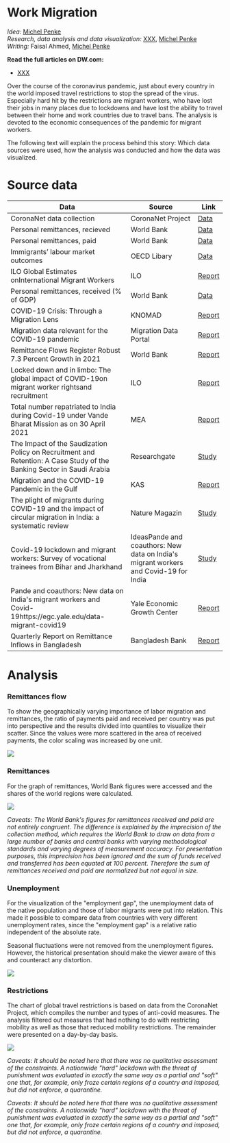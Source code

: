# Work Migration

_Idea:_  [Michel Penke](https://michelpenke.de)\
_Research, data analysis and data visualization:_  [XXX](XXX), [Michel Penke](https://michelpenke.de)\
_Writing:_  Faisal Ahmed, [Michel Penke](https://michelpenke.de)

**Read the full articles on DW.com:**
- [XXX](https://www.dw.com/en/xxx)

Over the course of the coronavirus pandemic, just about every country in the world imposed travel restrictions to stop the spread of the virus. Especially hard hit by the restrictions are migrant workers, who have lost their jobs in many places due to lockdowns and have lost the ability to travel between their home and work countries due to travel bans. The analysis is devoted to the economic consequences of the pandemic for migrant workers. 

The following text will explain the process behind this story: Which data sources were used, how the analysis was conducted and how the data was visualized.

# Source data



| **Data** | **Source** | **Link** |
| --- | --- | --- |
| CoronaNet data collection | CoronaNet Project| [Data](https://www.coronanet-project.org)  |
| Personal remittances, recieved | World Bank | [Data](https://data.worldbank.org/indicator/BX.TRF.PWKR.CD.DT) |
| Personal remittances, paid | World Bank | [Data](https://data.worldbank.org/indicator/BM.TRF.PWKR.CD.DT) |
| Immigrants’ labour market outcomes  | OECD Libary | [Data](https://www.oecd-ilibrary.org/sites/29f23e9d-en/1/3/1/index.html?itemId=/content/publication/29f23e9d-en&_csp_=a9da7d4f182770aaa63ad86232529333&itemIGO=oecd&itemContentType=book#section-d1e10989) |
| ILO Global Estimates onInternational Migrant Workers |ILO | [Report](https://www.ilo.org/wcmsp5/groups/public/---dgreports/---dcomm/---publ/documents/publication/wcms_652001.pdf)
| Personal remittances, received (% of GDP) | World Bank | [Data](https://data.worldbank.org/indicator/BX.TRF.PWKR.DT.GD.ZS?name_desc=false)
|COVID-19 Crisis: Through a Migration Lens | KNOMAD | [Report](https://www.knomad.org/sites/default/files/2020-06/R8_Migration%26Remittances_brief32.pdf)
| Migration data relevant for the COVID-19 pandemic | Migration Data Portal | [Report](https://www.migrationdataportal.org/themes/migration-data-relevant-covid-19-pandemic) 
| Remittance Flows Register Robust 7.3 Percent Growth in 2021 | World Bank | [Report](https://www.worldbank.org/en/news/press-release/2021/11/17/remittance-flows-register-robust-7-3-percent-growth-in-2021)
| Locked down and in limbo: The global impact of COVID-19on migrant worker rightsand recruitment | ILO | [Report](https://www.ilo.org/wcmsp5/groups/public/---ed_protect/---protrav/---migrant/documents/publication/wcms_821985.pdf)
| Total number repatriated to India during Covid-19 under Vande Bharat Mission as on 30 April 2021 | MEA | [Report](https://mea.gov.in/vande-bharat-mission-list-of-flights.htm)
| The Impact of the Saudization Policy on Recruitment and Retention: A Case Study of the Banking Sector in Saudi Arabia | Researchgate | [Study](https://www.researchgate.net/publication/316022174_The_Impact_of_the_Saudization_Policy_on_Recruitment_and_Retention_A_Case_Study_of_the_Banking_Sector_in_Saudi_Arabia)
| Migration and the COVID-19 Pandemic in the Gulf | KAS | [Report](https://www.kas.de/documents/286298/8668222/Policy+Report+No+15+Migration+and+The+COVID-19+Pandemic+in+the+Gulf.pdf/87dd88bd-ed47-41c7-be23-48c5a5eb8d7c?version=1.0&t=1603448109241)
| The plight of migrants during COVID-19 and the impact of circular migration in India: a systematic review | Nature Magazin | [Study](https://www.nature.com/articles/s41599-021-00915-6)
| Covid-19 lockdown and migrant workers: Survey of vocational trainees from Bihar and Jharkhand | IdeasPande and coauthors: New data on India's migrant workers and Covid-19 for India | [Study](https://www.ideasforindia.in/topics/macroeconomics/covid-19-lockdown-and-migrant-workers-survey-of-vocational-trainees-from-bihar-and-jharkhand.html)
| Pande and coauthors: New data on India's migrant workers and Covid-19https://egc.yale.edu/data-migrant-covid19 | Yale Economic Growth Center | [Report](https://egc.yale.edu/data-migrant-covid19)
| Quarterly Report on Remittance Inflows in Bangladesh | Bangladesh Bank | [Report](https://www.bb.org.bd/pub/quaterly/remittance_earnings/oct-dec2021.pdf)


# Analysis
### Remittances flow

To show the geographically varying importance of labor migration and remittances, the ratio of payments paid and received per country was put into perspective and the results divided into quantiles to visualize their scatter. Since the values were more scattered in the area of received payments, the color scaling was increased by one unit. 

![](graphics/362_en_work-migration_global-flow.png)

### Remittances
For the graph of remittances, World Bank figures were accessed and the shares of the world regions were calculated.

![](graphics/365_en_work-migration_remittances.png)

_Caveats: The World Bank's figures for remittances received and paid are not entirely congruent. The difference is explained by the imprecision of the collection method, which requires the World Bank to draw on data from a large number of banks and central banks with varying methodological standards and varying degrees of measurement accuracy. For presentation purposes, this imprecision has been ignored and the sum of funds received and transferred has been equated at 100 percent. Therefore the sum of remittances received and paid are normalized but not equal in size._

### Unemployment
For the visualization of the "employment gap", the unemployment data of the native population and those of labor migrants were put into relation. This made it possible to compare data from countries with very different unemployment rates, since the "employment gap" is a relative ratio independent of the absolute rate. 

Seasonal fluctuations were not removed from the unemployment figures. However, the historical presentation should make the viewer aware of this and counteract any distortion. 

![](graphics/364_en_work-migration_unemployment.png)

### Restrictions
The chart of global travel restrictions is based on data from the CoronaNet Project, which compiles the number and types of anti-covid measures. The analysis filtered out measures that had nothing to do with restricting mobility as well as those that reduced mobility restrictions. The remainder were presented on a day-by-day basis. 

![](graphics/363_en_work-migration_restrictions.png)

_Caveats: It should be noted here that there was no qualitative assessment of the constraints. A nationwide "hard" lockdown with the threat of punishment was evaluated in exactly the same way as a partial and "soft" one that, for example, only froze certain regions of a country and imposed, but did not enforce, a quarantine._


_Caveats: It should be noted here that there was no qualitative assessment of the constraints. A nationwide "hard" lockdown with the threat of punishment was evaluated in exactly the same way as a partial and "soft" one that, for example, only froze certain regions of a country and imposed, but did not enforce, a quarantine._
